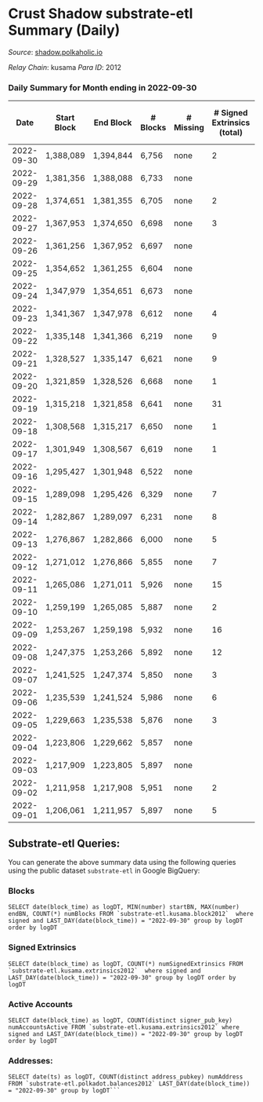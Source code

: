 # Crust Shadow substrate-etl Summary (Daily)

_Source_: [shadow.polkaholic.io](https://shadow.polkaholic.io)

*Relay Chain*: kusama
*Para ID*: 2012



### Daily Summary for Month ending in 2022-09-30


| Date | Start Block | End Block | # Blocks | # Missing | # Signed Extrinsics (total) | # Active Accounts | # Addresses with Balances | # Events | # Transfers | # XCM Transfers In | # XCM Transfers Out |
| ---- | ----------- | --------- | -------- | --------- | --------------------------- | ----------------- | ------------------------- | -------- | ----------- | ------------------ | ------------------- |
| 2022-09-30 | 1,388,089 | 1,394,844 | 6,756 | none | 2 | 1 | 1,487 | 13,526 |   |   |   |
| 2022-09-29 | 1,381,356 | 1,388,088 | 6,733 | none |  |  |  | 13,475 |   | 2 ($2.94) |   |
| 2022-09-28 | 1,374,651 | 1,381,355 | 6,705 | none | 2 | 1 |  | 13,424 |   |   |   |
| 2022-09-27 | 1,367,953 | 1,374,650 | 6,698 | none | 3 | 3 |  | 13,422 | 3 ($1,107.50) | 1 ($407.92) |   |
| 2022-09-26 | 1,361,256 | 1,367,952 | 6,697 | none |  |  |  | 13,395 |   |   |   |
| 2022-09-25 | 1,354,652 | 1,361,255 | 6,604 | none |  |  |  | 13,210 |   |   |   |
| 2022-09-24 | 1,347,979 | 1,354,651 | 6,673 | none |  |  |  | 13,348 |   |   |   |
| 2022-09-23 | 1,341,367 | 1,347,978 | 6,612 | none | 4 | 3 |  | 13,261 | 4  | 2 ($327.21) |   |
| 2022-09-22 | 1,335,148 | 1,341,366 | 6,219 | none | 9 | 4 |  | 12,509 | 7 ($1,782.36) | 3 ($706.71) | 1 ($86.05) |
| 2022-09-21 | 1,328,527 | 1,335,147 | 6,621 | none | 9 | 5 |  | 13,307 | 3 ($33.46) |   | 1 ($14.26) |
| 2022-09-20 | 1,321,859 | 1,328,526 | 6,668 | none | 1 | 1 |  | 13,342 |   |   |   |
| 2022-09-19 | 1,315,218 | 1,321,858 | 6,641 | none | 31 | 12 | 1,486 | 13,476 | 20 ($8,392.53) | 6 ($1,801.29) | 2 ($236.76) |
| 2022-09-18 | 1,308,568 | 1,315,217 | 6,650 | none | 1 | 1 | 1,485 | 13,313 | 1 ($33.40) |   |   |
| 2022-09-17 | 1,301,949 | 1,308,567 | 6,619 | none | 1 | 1 | 1,484 | 13,247 | 1 ($88.25) |   |   |
| 2022-09-16 | 1,295,427 | 1,301,948 | 6,522 | none |  |  | 1,483 | 13,052 |   | 1 ($12.08) |   |
| 2022-09-15 | 1,289,098 | 1,295,426 | 6,329 | none | 7 | 6 | 1,482 | 12,708 | 7 ($1,903.25) | 1 ($4.62) | 2 ($628.75) |
| 2022-09-14 | 1,282,867 | 1,289,097 | 6,231 | none | 8 | 6 | 1,482 | 12,521 | 7 ($3,944.31) | 3 ($1,408.06) |   |
| 2022-09-13 | 1,276,867 | 1,282,866 | 6,000 | none | 5 | 5 | 1,482 | 12,039 | 5 ($2,787.95) | 1 ($206.01) |   |
| 2022-09-12 | 1,271,012 | 1,276,866 | 5,855 | none | 7 | 3 |  | 11,769 | 7 ($2,500.83) | 4 ($810.03) | 1 ($880.78) |
| 2022-09-11 | 1,265,086 | 1,271,011 | 5,926 | none | 15 | 5 |  | 11,970 | 15 ($7,704.45) | 6 ($2,059.71) | 1 ($1,888.33) |
| 2022-09-10 | 1,259,199 | 1,265,085 | 5,887 | none | 2 | 2 |  | 11,788 | 2 ($614.05) |   | 1 ($1.71) |
| 2022-09-09 | 1,253,267 | 1,259,198 | 5,932 | none | 16 | 8 |  | 11,989 | 16 ($5,052.94) | 6 ($1,173.32) | 1 ($1,316.91) |
| 2022-09-08 | 1,247,375 | 1,253,266 | 5,892 | none | 12 | 9 | 1,482 | 11,868 | 8 ($1,406.79) | 2 ($460.35) | 3 ($566.19) |
| 2022-09-07 | 1,241,525 | 1,247,374 | 5,850 | none | 3 | 3 | 1,480 | 11,723 | 2 ($1,110.99) | 1 ($241.66) |   |
| 2022-09-06 | 1,235,539 | 1,241,524 | 5,986 | none | 6 | 4 | 1,480 | 12,013 | 6 ($584.00) | 1 ($104.01) | 1 ($191.03) |
| 2022-09-05 | 1,229,663 | 1,235,538 | 5,876 | none | 3 | 3 | 1,479 | 11,775 | 2 ($464.15) |   | 1 ($425.66) |
| 2022-09-04 | 1,223,806 | 1,229,662 | 5,857 | none |  |  | 1,479 | 11,716 |   |   |   |
| 2022-09-03 | 1,217,909 | 1,223,805 | 5,897 | none |  |  | 1,479 | 11,807 |   | 4 ($18.80) |   |
| 2022-09-02 | 1,211,958 | 1,217,908 | 5,951 | none | 2 | 1 | 1,479 | 11,918 | 1 ($180.95) |   |   |
| 2022-09-01 | 1,206,061 | 1,211,957 | 5,897 | none | 5 | 5 | 1,478 | 11,835 | 4 ($266.46) | 1 ($0.033) | 3 ($265.48) |

## Substrate-etl Queries:
You can generate the above summary data using the following queries using the public dataset `substrate-etl` in Google BigQuery:


### Blocks
```
SELECT date(block_time) as logDT, MIN(number) startBN, MAX(number) endBN, COUNT(*) numBlocks FROM `substrate-etl.kusama.block2012`  where signed and LAST_DAY(date(block_time)) = "2022-09-30" group by logDT order by logDT
```


### Signed Extrinsics
```
SELECT date(block_time) as logDT, COUNT(*) numSignedExtrinsics FROM `substrate-etl.kusama.extrinsics2012`  where signed and LAST_DAY(date(block_time)) = "2022-09-30" group by logDT order by logDT
```


### Active Accounts
```
SELECT date(block_time) as logDT, COUNT(distinct signer_pub_key) numAccountsActive FROM `substrate-etl.kusama.extrinsics2012` where signed and LAST_DAY(date(block_time)) = "2022-09-30" group by logDT order by logDT
```


### Addresses:
```
SELECT date(ts) as logDT, COUNT(distinct address_pubkey) numAddress FROM `substrate-etl.polkadot.balances2012` LAST_DAY(date(block_time)) = "2022-09-30" group by logDT```

